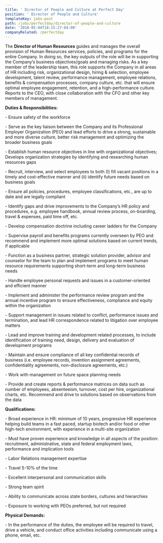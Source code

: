 ```yaml
---
title: ' Director of People and Culture at Perfect Day'
position: ' Director of People and Culture'
templateKey: jobs-post
path: /jobs/perfectday/director-of-people-and-culture
date: '2018-05-04T18:15:27-04:00'
companyRelated: /perfectday
---
```

The **Director of Human Resources** guides and manages the overall provision of Human Resources services, policies, and programs for the entire Company. In doing so, the key outputs of the role will be in supporting the Company’s business objectives/goals and managing risks. As a key member of the leadership team, this role supports the Company in all areas of HR including risk, organizational design, hiring & selection, employee development, talent review, performance management, employee relations, benefits &amp; compensation processes, company culture, etc. that will ensure optimal employee engagement, retention, and a high-performance culture. Reports to the CEO, with close collaboration with the CFO and other key members of management.



**Duties & Responsibilities:**

\- Ensure safety of the workforce

\- Serve as the key liaison between the Company and its Professional Employer Organization (PEO) and lead efforts to drive a strong, sustainable and more diverse culture, better risk management and optimizing the broader business goals

\- Establish human resource objectives in line with organizational objectives; Develops organization strategies by identifying and researching human resources gaps

\- Recruit, interview, and select employees to both (I) fill vacant positions in a timely and cost-effective manner and (ii) identify future needs based on business goals

\- Ensure all policies, procedures, employee classifications, etc., are up to date and are legally compliant

\- Identify gaps and drive improvements to the Company’s HR policy and procedures, e.g. employee handbook, annual review process, on-boarding, travel & expenses, paid time off, etc.

\- Develop compensation doctrine including career ladders for the Company

\- Supervise payroll and benefits programs currently overseen by PEO and recommend and implement more optimal solutions based on current trends, if applicable

\- Function as a business partner, strategic solution provider, advisor and counselor for the team to plan and implement programs to meet human resource requirements supporting short-term and long-term business needs

\- Handle employee personal requests and issues in a customer-oriented and efficient manner

\- Implement and administer the performance review program and the annual incentive program to ensure effectiveness, compliance and equity within the organization

\- Support management in issues related to conflict, performance issues and termination, and lead HR correspondence related to litigation over employee matters

\- Lead and improve training and development related processes, to include identification of training need, design, delivery and evaluation of development programs

\- Maintain and ensure compliance of all key confidential records of business (i.e. employee records, invention assignment agreements, confidentiality agreements, non-disclosure agreements, etc.)

\- Work with management on future space planning needs

\- Provide and create reports & performance matrices on data such as number of employees, absenteeism, turnover, cost per hire, organizational charts, etc. Recommend and drive to solutions based on observations from the data



**Qualifications:**

\- Broad experience in HR: minimum of 10 years, progressive HR experience helping build teams in a fast paced, startup biotech and/or food or other high-tech environment, with experience in a multi-site organization

\- Must have proven experience and knowledge in all aspects of the position: recruitment, administrative, state and federal employment laws, performance and implication tools

\- Labor Relations management expertise

\- Travel 5-10% of the time

\- Excellent interpersonal and communication skills

\- Strong team spirit

\- Ability to communicate across state borders, cultures and hierarchies

\- Exposure to working with PEOs preferred, but not required



**Physical Demands:**

\- In the performance of the duties, the employee will be required to travel, drive a vehicle, and conduct office activities including communicate using a phone, email, etc.
